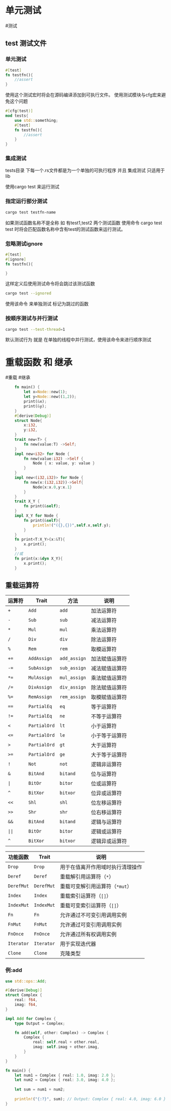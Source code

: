 # 单元测试
#测试 
## test 测试文件
### 单元测试
```rust
#[test]
fn testfn(){
	//assert
}
```
使用这个测试宏时将会在源码编译添加到可执行文件。
使用测试模块与cfg宏来避免这个问题
```rust
#[cfg(test)]
mod tests{
	use std::something;
	#[test]
	fn testfn(){
		//assert
	}
}
```
### 集成测试
tests目录 下每一个.rs文件都是为一个单独的可执行程序
并且 集成测试 只适用于 lib

使用cargo test 来运行测试

### 指定运行部分测试
```sh
cargo test testfn-name
```
如果测试函数名称不是全称 如 有test1,test2 两个测试函数 使用命令 cargo test test 时将会匹配函数名称中含有test的测试函数来运行测试。

### 忽略测试ignore
```rust
#[test]
#[ignore]
fn testfn(){

}
```
这样定义后使用测试命令将会跳过该测试函数
```sh
cargo test --ignored
```
使用该命令 来单独测试 标记为跳过的函数
### 按顺序测试与并行测试
```sh
cargo test --test-thread=1
```
默认测试行为 就是 在单独的线程中并行测试，使用该命令来进行顺序测试


# 重载函数 和 继承
#重载 #继承
```rust
    fn main() {
        let x=Node::new(1);
        let y=Node::new((1,2));
        print(&x);
        print(&y);
    }
    #[derive(Debug)]
    struct Node{
        x:i32,
        y:i32,
    }
    trait new<T> {
        fn new(value:T) ->Self;
    }
    impl new<i32> for Node {
        fn new(value:i32) ->Self {
            Node { x: value, y: value }
        }
    }
    impl new<(i32,i32)> for Node {
        fn new(x:(i32,i32))->Self{
            Node{x:x.0,y:x.1}
        }
    }
    trait X_Y {
        fn print(&self);
    }
    impl X_Y for Node {
        fn print(&self){
            println!("({},{})",self.x,self.y);
        }
    }   
    fn print<T:X_Y>(x:&T){
        x.print();
    }
    //或
    fn print(x:&dyn X_Y){
        x.print();
    }
```
## 重载运算符
| 运算符    | Trait        | 方法           | 说明      |
| ------ | ------------ | ------------ | ------- |
| `+`    | `Add`        | `add`        | 加法运算符   |
| `-`    | `Sub`        | `sub`        | 减法运算符   |
| `*`    | `Mul`        | `mul`        | 乘法运算符   |
| `/`    | `Div`        | `div`        | 除法运算符   |
| `%`    | `Rem`        | `rem`        | 取模运算符   |
| `+=`   | `AddAssign`  | `add_assign` | 加法赋值运算符 |
| `-=`   | `SubAssign`  | `sub_assign` | 减法赋值运算符 |
| `*=`   | `MulAssign`  | `mul_assign` | 乘法赋值运算符 |
| `/=`   | `DivAssign`  | `div_assign` | 除法赋值运算符 |
| `%=`   | `RemAssign`  | `rem_assign` | 取模赋值运算符 |
| `==`   | `PartialEq`  | `eq`         | 等于运算符   |
| `!=`   | `PartialEq`  | `ne`         | 不等于运算符  |
| `<`    | `PartialOrd` | `lt`         | 小于运算符   |
| `<=`   | `PartialOrd` | `le`         | 小于等于运算符 |
| `>`    | `PartialOrd` | `gt`         | 大于运算符   |
| `>=`   | `PartialOrd` | `ge`         | 大于等于运算符 |
| `!`    | `Not`        | `not`        | 逻辑非运算符  |
| `&`    | `BitAnd`     | `bitand`     | 位与运算符   |
| `\|`   | `BitOr`      | `bitor`      | 位或运算符   |
| `^`    | `BitXor`     | `bitxor`     | 位异或运算符  |
| `<<`   | `Shl`        | `shl`        | 位左移运算符  |
| `>>`   | `Shr`        | `shr`        | 位右移运算符  |
| `&&`   | `BitAnd`     | `bitand`     | 逻辑与运算符  |
| `\|\|` | `BitOr`      | `bitor`      | 逻辑或运算符  |
| `^`    | `BitXor`     | `bitxor`     | 逻辑异或运算符 |

| 功能函数   | Trait           | 说明                              |
|------------|-----------------|-----------------------------------|
| `Drop`     | `Drop`          | 用于在值离开作用域时执行清理操作  |
| `Deref`    | `Deref`         | 重载解引用运算符（`*`）           |
| `DerefMut` | `DerefMut`      | 重载可变解引用运算符（`*mut`）    |
| `Index`    | `Index`         | 重载索引运算符（`[]`）             |
| `IndexMut` | `IndexMut`      | 重载可变索引运算符（`[]`）         |
| `Fn`       | `Fn`            | 允许通过不可变引用调用实例        |
| `FnMut`    | `FnMut`         | 允许通过可变引用调用实例          |
| `FnOnce`   | `FnOnce`        | 允许通过所有权调用实例            |
| `Iterator` | `Iterator`      | 用于实现迭代器                    |
| `Clone`    | `Clone`         | 克隆类型                          |

### 例:add
```rust
use std::ops::Add;

#[derive(Debug)]
struct Complex {
    real: f64,
    imag: f64,
}

impl Add for Complex {
    type Output = Complex;

    fn add(self, other: Complex) -> Complex {
        Complex {
            real: self.real + other.real,
            imag: self.imag + other.imag,
        }
    }
}

fn main() {
    let num1 = Complex { real: 1.0, imag: 2.0 };
    let num2 = Complex { real: 3.0, imag: 4.0 };
    
    let sum = num1 + num2;
    
    println!("{:?}", sum); // Output: Complex { real: 4.0, imag: 6.0 }
}

```
